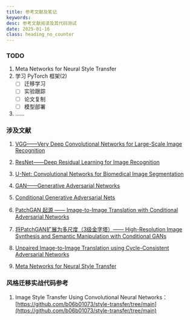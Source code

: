 ```yaml
---
title: 参考文献及笔记
keywords: 
desc: 参考文献阅读及其代码测试
date: 2025-01-16
class: heading_no_counter
---
```


### TODO

1. Meta Networks for Neural Style Transfer
2. 学习 PyTorch 框架(2)
	- [ ] 迁移学习
    - [ ] 实验跟踪
    - [ ] 论文复制
    - [ ] 模型部署
3. ......

### 涉及文献

1. [VGG——Very Deep Convolutional Networks for Large-Scale Image Recognition](https://arxiv.org/abs/1409.1556)

2. [ResNet——Deep Residual Learning for Image Recognition](https://arxiv.org/abs/1512.03385)

3. [U-Net: Convolutional Networks for Biomedical Image Segmentation](https://arxiv.org/abs/1505.04597)

4. [GAN——Generative Adversarial Networks](https://arxiv.org/abs/1406.2661)

5. [Conditional Generative Adversarial Nets](https://arxiv.org/abs/1411.1784)

6. [PatchGAN 起源 —— Image-to-Image Translation with Conditional Adversarial Networks](https://openaccess.thecvf.com/content_cvpr_2017/papers/Isola_Image-To-Image_Translation_With_CVPR_2017_paper.pdf)

7. [将PatchGAN扩展为多尺度（3级金字塔）—— High-Resolution Image Synthesis and Semantic Manipulation with Conditional GANs](https://arxiv.org/abs/1711.11585)

8. [Unpaired Image-to-Image Translation using Cycle-Consistent Adversarial Networks](https://arxiv.org/abs/1703.10593)

9. [Meta Networks for Neural Style Transfer](https://arxiv.org/abs/1709.04111)

### 风格迁移实战代码参考

1. Image Style Transfer Using Convolutional Neural Networks：[https://github.com/b06b01073/style-transfer/tree/main](https://github.com/b06b01073/style-transfer/tree/main)